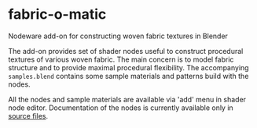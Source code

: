 # fabric-o-matic
Nodeware add-on for constructing woven fabric textures in Blender

The add-on provides set of shader nodes useful to construct procedural textures of various woven fabric.
The main concern is to model fabric structure and to provide maximal procedural flexibility.
The accompanying `samples.blend` contains some sample materials and patterns build with the nodes.

All the nodes and sample materials are available via 'add' menu in shader node editor.
Documentation of the nodes is currently available only in [source files](addon/nodes).

